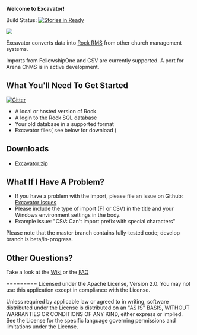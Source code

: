 **Welcome to Excavator!**

Build Status: [![Stories in Ready](https://badge.waffle.io/newspring/excavator.png?label=ready&title=Ready)](https://waffle.io/newspring/excavator)


![](https://raw.githubusercontent.com/wiki/newspring/excavator/images/excavator.jpg)

Excavator converts data into [Rock RMS](http://www.rockrms.com/) from other church management systems.

Imports from FellowshipOne and CSV are currently supported.  A port for Arena ChMS is in active development.

## What You'll Need To Get Started

[![Gitter](https://badges.gitter.im/Join%20Chat.svg)](https://gitter.im/NewSpring/Excavator?utm_source=badge&utm_medium=badge&utm_campaign=pr-badge&utm_content=badge)
- A local or hosted version of Rock
- A login to the Rock SQL database
- Your old database in a supported format
- Excavator files( see below for download )

## Downloads
- [Excavator.zip](https://github.com/NewSpring/Excavator/blob/master/Excavator.zip)

## What If I Have A Problem?
- If you have a problem with the import, please file an issue on Github: [Excavator Issues](https://github.com/NewSpring/Excavator/issues)
- Please include the type of import (F1 or CSV) in the title and your Windows environment settings in the body.
- Example issue: "CSV: Can't import prefix with special characters"

Please note that the master branch contains fully-tested code; develop branch is beta/in-progress.

## Other Questions?
Take a look at the [Wiki](https://github.com/NewSpring/Excavator/wiki) or the [FAQ](https://github.com/NewSpring/Excavator/wiki/Frequently-Asked-Questions)

=========
Licensed under the Apache License, Version 2.0. You may not use this application except in compliance with the License.

Unless required by applicable law or agreed to in writing, software distributed under the License is distributed on an "AS IS" BASIS, WITHOUT WARRANTIES OR CONDITIONS OF ANY KIND, either express or implied. See the License for the specific language governing permissions and limitations under the License.
